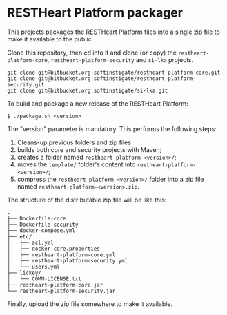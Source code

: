 # RESTHeart Platform packager

This projects packages the RESTHeart Platform files into a single zip file to make it available to the public.

Clone this repository, then cd into it and clone (or copy) the `restheart-platform-core`,  `restheart-platform-security` and `si-lka` projects.

```
git clone git@bitbucket.org:softinstigate/restheart-platform-core.git
git clone git@bitbucket.org:softinstigate/restheart-platform-security.git
git clone git@bitbucket.org:softinstigate/si-lka.git
```

To build and package a new release of the RESTHeart Platform:

```
$ ./package.sh <version>
```

The "version" parameter is mandatory. This performs the following steps:

1. Cleans-up previous folders and zip files
2. builds both core and security projects with Maven;
3. creates a folder named `restheart-platform-<version>/`;
4. moves the `template/` folder's content into `restheart-platform-<version>/`;
5. compress the `restheart-platform-<version>/` folder into a zip file named `restheart-platform-<version>.zip`. 

The structure of the distributable zip file will be like this:

```
.
├── Dockerfile-core
├── Dockerfile-security
├── docker-compose.yml
├── etc/
│   ├── acl.yml
│   ├── docker-core.properties
│   ├── restheart-platform-core.yml
│   ├── restheart-platform-security.yml
│   └── users.yml
├── lickey/
│   └── COMM-LICENSE.txt
├── restheart-platform-core.jar
└── restheart-platform-security.jar

```

Finally, upload the zip file somewhere to make it available.
